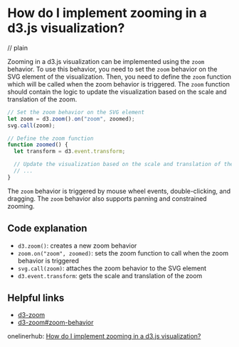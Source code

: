 # How do I implement zooming in a d3.js visualization?
// plain

Zooming in a d3.js visualization can be implemented using the `zoom` behavior. To use this behavior, you need to set the `zoom` behavior on the SVG element of the visualization. Then, you need to define the `zoom` function which will be called when the zoom behavior is triggered. The `zoom` function should contain the logic to update the visualization based on the scale and translation of the zoom.

```javascript
// Set the zoom behavior on the SVG element
let zoom = d3.zoom().on("zoom", zoomed);
svg.call(zoom);

// Define the zoom function
function zoomed() {
  let transform = d3.event.transform;

  // Update the visualization based on the scale and translation of the zoom
  // ...
}
```

The `zoom` behavior is triggered by mouse wheel events, double-clicking, and dragging. The `zoom` behavior also supports panning and constrained zooming.

## Code explanation


- `d3.zoom()`: creates a new zoom behavior
- `zoom.on("zoom", zoomed)`: sets the zoom function to call when the zoom behavior is triggered
- `svg.call(zoom)`: attaches the zoom behavior to the SVG element
- `d3.event.transform`: gets the scale and translation of the zoom

## Helpful links

- [d3-zoom](https://github.com/d3/d3-zoom)
- [d3-zoom#zoom-behavior](https://github.com/d3/d3-zoom#zoom-behavior)

onelinerhub: [How do I implement zooming in a d3.js visualization?](https://onelinerhub.com/javascript-d3/how-do-i-implement-zooming-in-a-d--js-visualization)